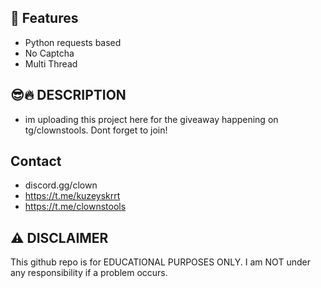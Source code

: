 ## 👾 Features
- Python requests based
- No Captcha
- Multi Thread


## 😎🔥 DESCRIPTION
- im uploading this project here for the giveaway happening on tg/clownstools. Dont forget to join!

## Contact 
- discord.gg/clown
- https://t.me/kuzeyskrrt
- https://t.me/clownstools

## ⚠️ DISCLAIMER
This github repo is for EDUCATIONAL PURPOSES ONLY. I am NOT under any responsibility if a problem occurs.

